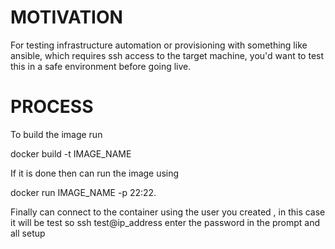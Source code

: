 # MOTIVATION 
For testing infrastructure automation or provisioning with something like ansible, which requires ssh access to the target machine, you'd want to test this in a safe environment before going live.

# PROCESS

To build the image run

docker build -t IMAGE_NAME 

If it is done then can run the image using 

docker run IMAGE_NAME -p 22:22. 

Finally can connect to the container using the user you created , in this case it will be test so ssh test@ip_address enter the password in the prompt and  all setup


